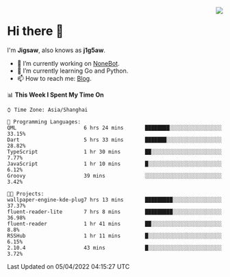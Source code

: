 <a href="#">
  <img align="right" src="https://github-readme-stats.vercel.app/api?username=j1g5awi&count_private=true&show_icons=true&title_color=80070B&text_color=B3B3B3&bg_color=212121&icon_color=80070B" />
</a>

# Hi there 👋

I'm **Jigsaw**, also knows as **j1g5aw**.

- 🔭 I’m currently working on [NoneBot](https://github.com/nonebot).
- 🌱 I’m currently learning Go and Python.
- 📫 How to reach me: [Blog](https://blog.maddestroyer.xyz/).

<!--START_SECTION:waka-->
📊 **This Week I Spent My Time On** 

```text
⌚︎ Time Zone: Asia/Shanghai

💬 Programming Languages: 
QML                      6 hrs 24 mins       ████████░░░░░░░░░░░░░░░░░   33.15% 
Dart                     5 hrs 33 mins       ███████░░░░░░░░░░░░░░░░░░   28.82% 
TypeScript               1 hr 30 mins        ██░░░░░░░░░░░░░░░░░░░░░░░   7.77% 
JavaScript               1 hr 10 mins        █░░░░░░░░░░░░░░░░░░░░░░░░   6.12% 
Groovy                   39 mins             ░░░░░░░░░░░░░░░░░░░░░░░░░   3.42%

🐱‍💻 Projects: 
wallpaper-engine-kde-plug7 hrs 13 mins       █████████░░░░░░░░░░░░░░░░   37.37% 
fluent-reader-lite       7 hrs 8 mins        █████████░░░░░░░░░░░░░░░░   36.98% 
fluent-reader            1 hr 41 mins        ██░░░░░░░░░░░░░░░░░░░░░░░   8.8% 
RSSHub                   1 hr 11 mins        █░░░░░░░░░░░░░░░░░░░░░░░░   6.15% 
2.10.4                   43 mins             █░░░░░░░░░░░░░░░░░░░░░░░░   3.72%

```


 Last Updated on 05/04/2022 04:15:27 UTC
<!--END_SECTION:waka-->
